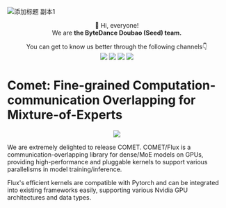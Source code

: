 ![添加标题 副本1](https://github.com/user-attachments/assets/8268db67-4435-4ef7-b5a3-f1e8a8a4f223)

<div align="center">
 👋 Hi, everyone! 
    <br>
    We are <b>the ByteDance Doubao (Seed)  team.</b>
</div>

<p align="center">
  You can get to know us better through the following channels👇
  <br>
  <a href="https://team.doubao.com/">
    <img src="https://img.shields.io/badge/Doubao-a569ff?style=for-the-badge&logo=bytedance&logoColor=white"></a>
  <a href="https://github.com/user-attachments/assets/728331c5-4f11-429e-b1d8-dd3dc073a048">
    <img src="https://img.shields.io/badge/WeChat-07C160?style=for-the-badge&logo=wechat&logoColor=white"></a>
 <a href="https://www.xiaohongshu.com/user/profile/668e7e15000000000303157d/">
    <img src="https://img.shields.io/badge/Xiaohongshu-%23FF2442?style=for-the-badge&logo=xiaohongshu&logoColor=white"></a>
  <a href="https://www.zhihu.com/org/dou-bao-da-mo-xing-tuan-dui/">
    <img src="https://img.shields.io/badge/zhihu-%230084FF?style=for-the-badge&logo=zhihu&logoColor=white"></a>
</p>


# Comet: Fine-grained Computation-communication Overlapping for Mixture-of-Experts
<p align="center">
  <a href="https://team.doubao.com/">
    <img src="https://img.shields.io/badge/Hugging Face-you_like-blue"></a>
</p>



We are extremely delighted to release COMET. COMET/Flux is a communication-overlapping library for dense/MoE models on GPUs, providing high-performance and pluggable kernels to support various parallelisms in model training/inference.

Flux's efficient kernels are compatible with Pytorch and can be integrated into existing frameworks easily, supporting various Nvidia GPU architectures and data types.







